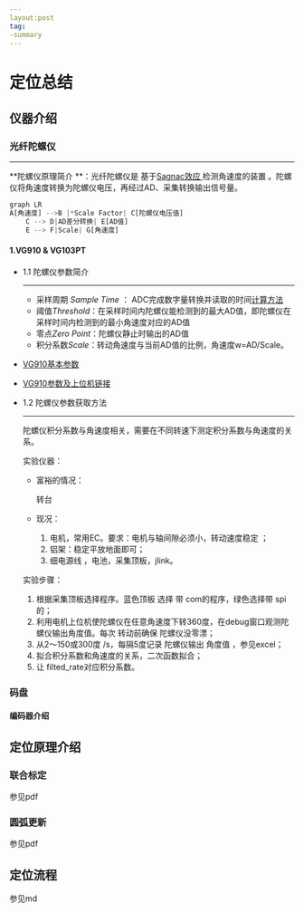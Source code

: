 ```yaml
---
layout:post
tag:
-summary
---
```


# 定位总结 

## 仪器介绍

### 光纤陀螺仪 

---

**陀螺仪原理简介 **：光纤陀螺仪是 基于[Sagnac效应 ](https://baike.baidu.com/item/Sagnac%E6%95%88%E5%BA%94/10679850?fr=aladdin)检测角速度的装置 。陀螺仪将角速度转换为陀螺仪电压，再经过AD、采集转换输出信号量。

```rust
graph LR
A[角速度] -->B |*Scale Factor| C[陀螺仪电压值]
    C --> D|AD差分转换| E[AD值]
    E --> F|Scale| G[角速度]
```

#### 1.VG910 & VG103PT

* 1.1 陀螺仪参数简介

  ---

  * 采样周期 *Sample  Time* ： ADC完成数字量转换并读取的时间[计算方法 ](https://blog.csdn.net/black0591/article/details/103187450)
  * 阈值*Threshold*：在采样时间内陀螺仪能检测到的最大AD值，即陀螺仪在采样时间内检测到的最小角速度对应的AD值
  * 零点*Zero Point*：陀螺仪静止时输出的AD值
  * 积分系数*Scale*：转动角速度与当前AD值的比例，角速度w=AD/Scale。

* [VG910基本参数](https://b2b.bjx.com.cn/product-267301.html)

* [VG910参数及上位机链接](https://fizoptika.com/fiber-optic-gyro-documents/)



* 1.2 陀螺仪参数获取方法

  ---

  陀螺仪积分系数与角速度相关，需要在不同转速下测定积分系数与角速度的关系。

  实验仪器： 

  * 富裕的情况：

    转台

  * 现况：

    1. 电机，常用EC。要求：电机与轴间隙必须小，转动速度稳定 ；
    2. 铝架：稳定平放地面即可；
    3. 细电源线 ，电池，采集顶板，jlink。 

  

  

  实验步骤：

  1. 根据采集顶板选择程序。蓝色顶板  选择 带 com的程序，绿色选择带 spi的；
  2. 利用电机上位机使陀螺仪在任意角速度下转360度，在debug窗口观测陀螺仪输出角度值。每次 转动前确保 陀螺仪没零漂；
  3. 从2～150或300度 /s，每隔5度记录 陀螺仪输出 角度值 ，参见excel；
  4. 拟合积分系数和角速度的关系，二次函数拟合；
  5. 让 filted_rate对应积分系数。



### 码盘

#### 编码器介绍



## 定位原理介绍

### 联合标定

参见pdf

### 圆弧更新

参见pdf



## 定位流程

参见md
